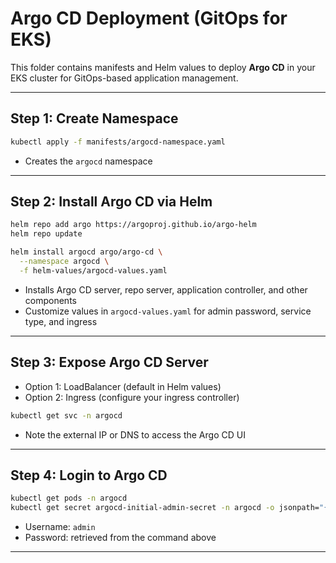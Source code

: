 # Argo CD Deployment (GitOps for EKS)

This folder contains manifests and Helm values to deploy **Argo CD** in your EKS cluster for GitOps-based application management.

---

## **Step 1: Create Namespace**

```bash
kubectl apply -f manifests/argocd-namespace.yaml
```

- Creates the `argocd` namespace

---

## **Step 2: Install Argo CD via Helm**

```bash
helm repo add argo https://argoproj.github.io/argo-helm
helm repo update

helm install argocd argo/argo-cd \
  --namespace argocd \
  -f helm-values/argocd-values.yaml
```

- Installs Argo CD server, repo server, application controller, and other components
- Customize values in `argocd-values.yaml` for admin password, service type, and ingress

---

## **Step 3: Expose Argo CD Server**

- Option 1: LoadBalancer (default in Helm values)
- Option 2: Ingress (configure your ingress controller)

```bash
kubectl get svc -n argocd
```

- Note the external IP or DNS to access the Argo CD UI

---

## **Step 4: Login to Argo CD**

```bash
kubectl get pods -n argocd
kubectl get secret argocd-initial-admin-secret -n argocd -o jsonpath="{.data.password}" | base64 -d
```

- Username: `admin`
- Password: retrieved from the command above

---
